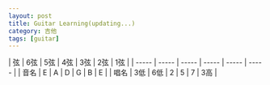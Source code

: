 ```yaml
---
layout: post
title: Guitar Learning(updating...)
category: 吉他
tags: [guitar]
---
```


| 弦 | 6弦 | 5弦 | 4弦 | 3弦 | 2弦 | 1弦 |
| ----- | ----- | ----- | ----- | ----- | ----- |
| 音名 | E | A | D | G | B | E |
| 唱名 | 3低 | 6低 | 2 | 5 | 7 | 3高 |
